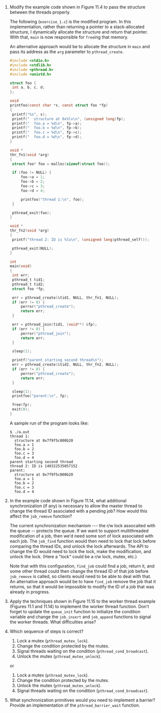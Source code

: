 1. Modify the example code shown in Figure 11.4 to pass the structure between
   the threads properly.

   The following (`exercise_1.c`) is the modified program.  In this
   implementation, rather than returning a pointer to a stack-allocated
   structure, I dynamically allocate the structure and return that pointer.
   With that, `main` is now responsible for `free`ing that memory.

   An alternative approach would be to allocate the structure in `main`
   and pass its address as the `arg` parameter to `pthread_create`.

   ```c
   #include <stdio.h>
   #include <stdlib.h>
   #include <pthread.h>
   #include <unistd.h>
   
   struct foo {
   	int a, b, c, d;
   };
   
   void
   printfoo(const char *s, const struct foo *fp)
   {
   	printf("%s", s);
   	printf("  structure at 0x%lx\n", (unsigned long)fp);
   	printf("  foo.a = %d\n", fp->a);
   	printf("  foo.b = %d\n", fp->b);
   	printf("  foo.c = %d\n", fp->c);
   	printf("  foo.d = %d\n", fp->d);
   }
   
   void *
   thr_fn1(void *arg)
   {
   	struct foo* foo = malloc(sizeof(struct foo));
   
   	if (foo != NULL) {
   		foo->a = 1;
   		foo->b = 2;
   		foo->c = 3;
   		foo->d = 4;
   
   		printfoo("thread 1:\n", foo);
   	}
   
   	pthread_exit(foo);
   }
   
   void *
   thr_fn2(void *arg)
   {
   	printf("thread 2: ID is %lu\n", (unsigned long)pthread_self());
   
   	pthread_exit(NULL);
   }
   
   int
   main(void)
   {
   	int err;
   	pthread_t tid1;
   	pthread_t tid2;
   	struct foo *fp;
   
   	err = pthread_create(&tid1, NULL, thr_fn1, NULL);
   	if (err != 0) {
   		perror("pthread_create");
   		return err;
   	}
   
   	err = pthread_join(tid1, (void**) &fp);
   	if (err != 0) {
   		perror("pthread_join");
   		return err;
   	}
   
   	sleep(1);
   
   	printf("parent starting second thread\n");
   	err = pthread_create(&tid2, NULL, thr_fn2, NULL);
   	if (err != 0) {
   		perror("pthread_create");
   		return err;
   	}
   
   	sleep(1);
   	printfoo("parent:\n", fp);
   
   	free(fp);
   	exit(0);
   }
   ```

   A sample run of the program looks like:

   ```
   $ ./a.out
   thread 1:
     structure at 0x7f9f5c000b20
     foo.a = 1
     foo.b = 2
     foo.c = 3
     foo.d = 4
   parent starting second thread
   thread 2: ID is 140322535057152
   parent:
     structure at 0x7f9f5c000b20
     foo.a = 1
     foo.b = 2
     foo.c = 3
     foo.d = 4
   ```

2. In the example code shown in Figure 11.14, what additional synchronization
   (if any) is necessary to allow the master thread to change the thread ID
   associated with a pending job? How would this affect the `job_remove`
   function?

   The current synchronization mechanism --- the r/w lock assocaited with
   the queue -- protects the queue.  If we want to support multithreaded
   modification of a job, then we'd need some sort of lock associated with
   each job.  The `job_find` function would then need to lock that lock
   before comparing the thread IDs, and unlock the lock afterwards.  The
   API to change the ID would need to lock the lock, make the modification,
   and unlock the lock. (Here a "lock" could be a r/w lock, mutex, etc.)

   Note that with this configuration, `find_job` could find a job, return it,
   and some other thread could then change the thread ID of that job before
   `job_remove` is called, so clients would need to be able to deal with that.
   An alternative approach would be to have `find_job` remove the job that it
   returns, so that it would be impossible to modify the ID of a job that was
   already in progress.

3. Apply the techniques shown in Figure 11.15 to the worker thread example
   (Figures 11.1 and 11.14) to implement the worker thread function. Don't
   forget to update the `queue_init` function to initialize the condition
   variable and change the `job_insert` and `job_append` functions to signal
   the worker threads. What difficulties arise?

4. Which sequence of steps is correct?
   1. Lock a mutex (`pthread_mutex_lock`).
   2. Change the condition protected by the mutex.
   3. Signal threads waiting on the condition (`pthread_cond_broadcast`).
   4. Unlock the mutex (`pthread_mutex_unlock`).
 
   or
 
   1. Lock a mutex (`pthread_mutex_lock`).
   2. Change the condition protected by the mutex.
   3. Unlock the mutex (`pthread_mutex_unlock`).
   4. Signal threads waiting on the condition (`pthread_cond_broadcast`).
 
5. What synchronization primitives would you need to implement a barrier?
   Provide an implementation of the `pthread_barrier_wait` function.
